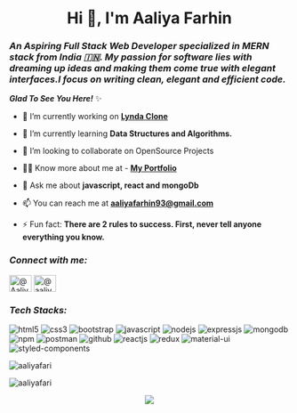 <h1 align="center">Hi 👋, I'm Aaliya Farhin</h1>
<!-- <h3><i>A self-motivated Full Stack Web Developer skilled in MERN Stack who focuses on writing clean, elegant and efficient code from India 🇮🇳.</i></h3> -->
<h3><i>An Aspiring Full Stack Web Developer specialized in MERN stack from India 🇮🇳. My passion for software lies with dreaming up ideas and making them come true with elegant interfaces.I focus on writing clean, elegant and efficient code.</i></h3>


<!-- <p align="left"> <a href="https://twitter.com/AaliyaFarhin" target="blank"><img src="https://img.shields.io/twitter/follow/AaliyaFarhin?logo=twitter&style=for-the-badge" alt="AaliyaFarhin" /></a> </p> -->


<i>**Glad To See You Here!**</i> ✨

- 🔭 I’m currently working on **[Lynda Clone](https://github.com/aaliyafari/LyndaCloneTeam18.git)**

- 🌱 I’m currently learning **Data Structures and Algorithms.**

- 🤝 I’m looking to collaborate on OpenSource Projects </p> 

- 👨‍💻 Know more about me at - **[My Portfolio]()**

- 💬 Ask me about **javascript, react and mongoDb**

- 📫 You can reach me at **aaliyafarhin93@gmail.com**

- ⚡ Fun fact: **There are 2 rules to success. First, never tell anyone everything you know.**


<h3 align="left"><i>Connect with me:</i></h3>
<p align="left">
<a href="https://twitter.com/AaliyaFarhin
" target="blank"><img align="center" src="https://cdn.jsdelivr.net/npm/simple-icons@3.0.1/icons/twitter.svg" alt="@AaliyaFarhin
" height="30" width="40" /></a>
<a href="https://linkedin.com/in/aaliyafarhin" target="blank"><img align="center" src="https://cdn.jsdelivr.net/npm/simple-icons@3.0.1/icons/linkedin.svg" alt="@aaliyafarhin
" height="30" width="40" /></a>
</p>


<h3 align="left"><i>Tech Stacks:</i></h3>

<p align="left">
<img src="https://img.shields.io/badge/HTML5-E34F26?style=for-the-badge&logo=html5&logoColor=white" alt="html5"/>
<img src="https://img.shields.io/badge/CSS3-1572B6?style=for-the-badge&logo=css3&logoColor=white" alt="css3"/>
<img src="https://img.shields.io/badge/Bootstrap-563D7C?style=for-the-badge&logo=bootstrap&logoColor=white" alt="bootstrap"/>
<img src="https://img.shields.io/badge/JavaScript-F7DF1E?style=for-the-badge&logo=javascript&logoColor=black" alt="javascript"/>
<img src="https://img.shields.io/badge/Node.js-339933?style=for-the-badge&logo=nodedotjs&logoColor=white" alt="nodejs" />
<img src="https://img.shields.io/badge/Express.js-000000?style=for-the-badge&logo=express&logoColor=white" alt="expressjs"/>
<img src="https://img.shields.io/badge/MongoDB-4EA94B?style=for-the-badge&logo=mongodb&logoColor=white" alt="mongodb"/>
<img src="https://img.shields.io/badge/npm-CB3837?style=for-the-badge&logo=npm&logoColor=white" alt="npm"/>
<img src="https://img.shields.io/badge/Postman-FF6C37?style=for-the-badge&logo=Postman&logoColor=white" alt="postman"/>
<img src="https://img.shields.io/badge/GitHub-100000?style=for-the-badge&logo=github&logoColor=white" alt="github"/>
<img src="https://img.shields.io/badge/React-20232A?style=for-the-badge&logo=react&logoColor=61DAFB" alt="reactjs" />
<img src="https://img.shields.io/badge/Redux-593D88?style=for-the-badge&logo=redux&logoColor=white" alt="redux" />
<img src="https://img.shields.io/badge/Material%20UI-007FFF?style=for-the-badge&logo=mui&logoColor=white" alt="material-ui"/>
<img src="https://img.shields.io/badge/styled--components-DB7093?style=for-the-badge&logo=styled-components&logoColor=white" alt="styled-components"/>
</p>


<p align="left"> <img src=https://github-readme-stats.vercel.app/api?username=aaliyafari&show_icons=true alt=aaliyafari /> </p>

<p align="left"> <img src=https://github-readme-streak-stats.herokuapp.com/?user=aaliyafari&fe=f7a305&ring=b0d90b&currStreakLabel=b0d90b)](https://git.io/streak-stats) alt=aaliyafari /> </p>

<p align="center">
  <img  src="https://raw.githubusercontent.com/Trilokia/Trilokia/379277808c61ef204768a61bbc5d25bc7798ccf1/bottom_header.svg">
  </p>
